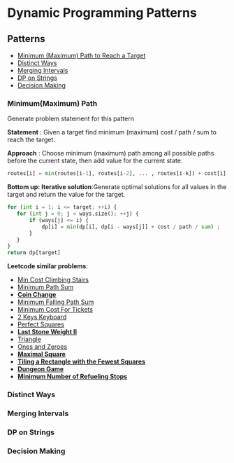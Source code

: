 # Dynamic Programming Patterns

## Patterns
- [Minimum (Maximum) Path to Reach a Target](#Minimum(Maximum)-Path)
- [Distinct Ways](#Distinct-Ways)
- [Merging Intervals](#Merging-Intervals)
- [DP on Strings](#DP-on-Strings)
- [Decision Making](#Decision-Making)

### Minimum(Maximum) Path
Generate problem statement for this pattern    

**Statement** : Given a target find minimum (maximum) cost / path / sum to reach the target.  

**Approach** : Choose minimum (maximum) path among all possible paths before the current state, then add value for the current state.
```python
routes[i] = min(routes[i-1], routes[i-2], ... , routes[i-k]) + cost[i]
```

**Bottom up: Iterative solution**:Generate optimal solutions for all values in the target and return the value for the target.
```python
for (int i = 1; i <= target; ++i) {
   for (int j = 0; j < ways.size(); ++j) {
       if (ways[j] <= i) {
           dp[i] = min(dp[i], dp[i - ways[j]] + cost / path / sum) ;
       }
   }
}
return dp[target]
```
**Leetcode similar problems**:   
- [Min Cost Climbing Stairs](https://github.com/waiyulam/Interview-Prep-Guide/blob/master/Practices/dp/climbing_stairs.py)
- [Minimum Path Sum](https://github.com/waiyulam/Interview-Prep-Guide/blob/master/Practices/dp/mps.py)
- [**Coin Change**](https://github.com/waiyulam/Interview-Prep-Guide/blob/master/Practices/dp/coin_change.py)
- [Minimum Falling Path Sum](https://github.com/waiyulam/Interview-Prep-Guide/blob/master/Practices/dp/falling_path.py)
- [Minimum Cost For Tickets](https://github.com/waiyulam/Interview-Prep-Guide/blob/master/Practices/dp/cost_tickets.py)
- [2 Keys Keyboard](https://github.com/waiyulam/Interview-Prep-Guide/blob/master/Practices/dp/keyboard.py)
- [Perfect Squares](https://github.com/waiyulam/Interview-Prep-Guide/blob/master/Practices/dp/perfect_square.py)
- [**Last Stone Weight II**](https://github.com/waiyulam/Interview-Prep-Guide/blob/master/Practices/dp/stone2.py)
- [Triangle](https://github.com/waiyulam/Interview-Prep-Guide/blob/master/Practices/dp/triangle.py)
- [Ones and Zeroes](https://github.com/waiyulam/Interview-Prep-Guide/blob/master/Practices/dp/zerosones.py)
- [**Maximal Square**](https://github.com/waiyulam/Interview-Prep-Guide/blob/master/Practices/dp/maxsquare.py)
- [**Tiling a Rectangle with the Fewest Squares**](https://github.com/waiyulam/Interview-Prep-Guide/tree/master/Practices/dp/tilingrectangle)
- [**Dungeon Game**](https://github.com/waiyulam/Interview-Prep-Guide/tree/master/Practices/dp/Dungeon)
- [**Minimum Number of Refueling Stops**](https://github.com/waiyulam/Interview-Prep-Guide/tree/master/Practices/dp/refuelStop)

### Distinct Ways


### Merging Intervals

### DP on Strings

### Decision Making

